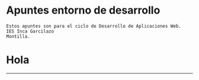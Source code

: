 # Apuntes entorno de desarrollo
```
Estos apuntes son para el ciclo de Desarrollo de Aplicaciones Web.
IES Inca Garcilazo
Montilla.
```
<h1>Hola</h1>

___
